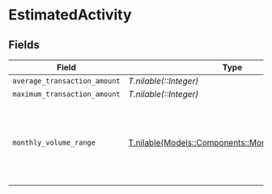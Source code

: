 # EstimatedActivity


## Fields

| Field                                                                                          | Type                                                                                           | Required                                                                                       | Description                                                                                    |
| ---------------------------------------------------------------------------------------------- | ---------------------------------------------------------------------------------------------- | ---------------------------------------------------------------------------------------------- | ---------------------------------------------------------------------------------------------- |
| `average_transaction_amount`                                                                   | *T.nilable(::Integer)*                                                                         | :heavy_minus_sign:                                                                             | N/A                                                                                            |
| `maximum_transaction_amount`                                                                   | *T.nilable(::Integer)*                                                                         | :heavy_minus_sign:                                                                             | N/A                                                                                            |
| `monthly_volume_range`                                                                         | [T.nilable(Models::Components::MonthlyVolumeRange)](../../models/shared/monthlyvolumerange.md) | :heavy_minus_sign:                                                                             | The low value in each range is included. The high value in each range is excluded.             |